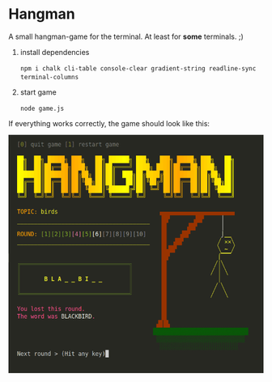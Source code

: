 # Hangman
A small hangman-game for the terminal. At least for **some** terminals. ;)

1. install dependencies

    ```npm i chalk cli-table console-clear gradient-string readline-sync terminal-columns```

2. start game

    ```node game.js ```

If everything works correctly, the game should look like this:

![Screenshot](<screenshot.png>)
